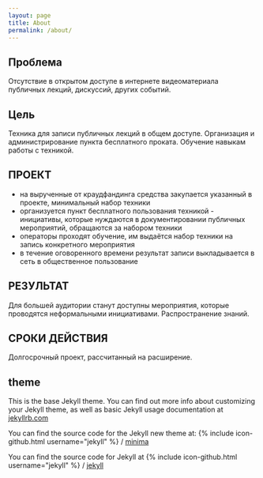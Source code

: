 ```yaml
---
layout: page
title: About
permalink: /about/
---
```


## Проблема
 Отсутствие в открытом доступе в интернете видеоматериала публичных лекций, дискуссий, других событий.  
 
## Цель
 Техника для записи публичных лекций в общем доступе. Организация и администрирование пункта бесплатного проката. Обучение навыкам работы с техникой.  
 
## ПРОЕКТ

- на вырученные от краудфандинга средства закупается указанный в проекте, минимальный набор техники 
- организуется пункт бесплатного пользования техникой - инициативы, которые нуждаются в документировании публичных мероприятий, обращаются за набором техники 
- операторы проходят обучение, им выдаётся набор техники на запись конкретного мероприятия 
- в течение оговоренного времени результат записи выкладывается в сеть в общественное пользование 


## РЕЗУЛЬТАТ 

Для большей аудитории станут доступны мероприятия, которые проводятся неформальными инициативами. Распространение знаний. 

## СРОКИ ДЕЙСТВИЯ 
Долгосрочный проект, рассчитанный на расширение.

## theme


This is the base Jekyll theme. You can find out more info about customizing your Jekyll theme, as well as basic Jekyll usage documentation at [jekyllrb.com](http://jekyllrb.com/)

You can find the source code for the Jekyll new theme at:
{% include icon-github.html username="jekyll" %} /
[minima](https://github.com/jekyll/minima)

You can find the source code for Jekyll at
{% include icon-github.html username="jekyll" %} /
[jekyll](https://github.com/jekyll/jekyll)
